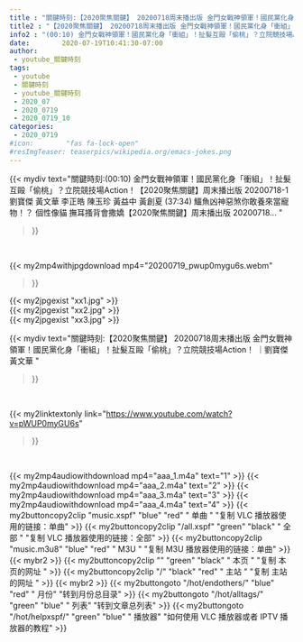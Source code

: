 ```yaml
---
title : "關鍵時刻:【2020聚焦關鍵】 20200718周末播出版 金門女戰神領軍！國民黨化身「衝組」！扯髮互毆「偷桃」？立院競技場Action！ ｜劉寶傑 黃文華 "
title2 : "【2020聚焦關鍵】 20200718周末播出版 金門女戰神領軍！國民黨化身「衝組」！扯髮互毆「偷桃」？立院競技場Action！ ｜劉寶傑 黃文華 "
info2 : "(00:10) 金門女戰神領軍！國民黨化身「衝組」！扯髮互毆「偷桃」？立院競技場Action！【2020聚焦關鍵】周末播出版 20200718-1劉寶傑 黃文華 李正皓 陳玉珍 黃益中 黃創夏 (37:34) 鱷魚凶神惡煞你敢養來當寵物！？ 個性像貓 撫耳搔背會撒嬌【2020聚焦關鍵】周末播出版 20200718... "
date:        2020-07-19T10:41:30-07:00
author:
 - youtube_關鍵時刻
tags:
 - youtube
 - 關鍵時刻
 - youtube_關鍵時刻
 - 2020_07
 - 2020_0719
 - 2020_0719_10
categories:
 - 2020_0719
#icon:        "fas fa-lock-open"
#resImgTeaser: teaserpics/wikipedia.org/emacs-jokes.png
---
```


{{< mydiv text="關鍵時刻:(00:10) 金門女戰神領軍！國民黨化身「衝組」！扯髮互毆「偷桃」？立院競技場Action！【2020聚焦關鍵】周末播出版 20200718-1劉寶傑 黃文華 李正皓 陳玉珍 黃益中 黃創夏 (37:34) 鱷魚凶神惡煞你敢養來當寵物！？ 個性像貓 撫耳搔背會撒嬌【2020聚焦關鍵】周末播出版 20200718... "
>}}
<br>


{{< my2mp4withjpgdownload mp4="20200719_pwup0mygu6s.webm"
>}}

{{< my2jpgexist "xx1.jpg" >}}<br>
{{< my2jpgexist "xx2.jpg" >}}<br>
{{< my2jpgexist "xx3.jpg" >}}<br>



{{< mydiv text="關鍵時刻:【2020聚焦關鍵】 20200718周末播出版 金門女戰神領軍！國民黨化身「衝組」！扯髮互毆「偷桃」？立院競技場Action！ ｜劉寶傑 黃文華 "
>}}
<br>

{{< my2linktextonly link="https://www.youtube.com/watch?v=pWUP0myGU6s"
>}}


<br>

{{< my2mp4audiowithdownload mp4="aaa_1.m4a"    text="1" >}}
{{< my2mp4audiowithdownload mp4="aaa_2.m4a"    text="2" >}}
{{< my2mp4audiowithdownload mp4="aaa_3.m4a"    text="3" >}}
{{< my2mp4audiowithdownload mp4="aaa_4.m4a"    text="4" >}}
{{< my2buttoncopy2clip "music.xspf"        "blue"   "red"    " 单曲 "  "复制 VLC 播放器使用的链接：单曲" >}} {{< my2buttoncopy2clip "/all.xspf"         "green"  "black"  " 全部 "  "复制 VLC 播放器使用的链接：全部" >}} {{< my2buttoncopy2clip "music.m3u8"        "blue"   "red"    " M3U  "    "复制 M3U 播放器使用的链接：单曲" >}} {{< mybr2 >}} {{< my2buttoncopy2clip ""                  "green"  "black"  " 本页 "    "复制 本页的网址 " >}} {{< my2buttoncopy2clip "/"                 "black"  "red"    " 主站 "    "复制 主站的网址 " >}} {{< mybr2 >}} {{< my2buttongoto      "/hot/endothers/"   "blue"   "red"    " 月份"   "转到月份总目录" >}} {{< my2buttongoto      "/hot/alltags/"     "green"  "blue"   " 列表"   "转到文章总列表" >}} {{< my2buttongoto      "/hot/helpxspf/"    "green"  "blue"   " 播放器" "如何使用 VLC 播放器或者 IPTV 播放器的教程" >}} 
